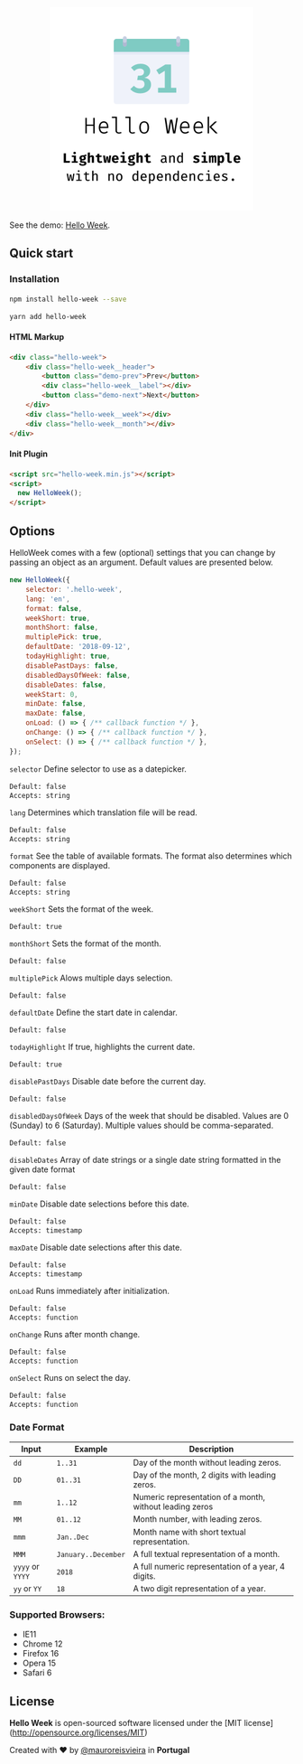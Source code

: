 <p align="center"><img src="assets/images/hello-week.png" width="360"/></p>

See the demo: [Hello Week](https://maurovieirareis.github.io/hello-week/).

## Quick start

### Installation

```bash
npm install hello-week --save
```

```bash
yarn add hello-week
```

#### HTML Markup

```html
<div class="hello-week">
    <div class="hello-week__header">
        <button class="demo-prev">Prev</button>
        <div class="hello-week__label"></div>
        <button class="demo-next">Next</button>
    </div>
    <div class="hello-week__week"></div>
    <div class="hello-week__month"></div>
</div>
```

#### Init Plugin

```html
<script src="hello-week.min.js"></script>
<script>
  new HelloWeek();
</script>
```

## Options

HelloWeek comes with a few (optional) settings that you can change by passing an object as an argument.
Default values are presented below.

```js
new HelloWeek({
    selector: '.hello-week',
    lang: 'en',
    format: false,
    weekShort: true,
    monthShort: false,
    multiplePick: true,
    defaultDate: '2018-09-12',
    todayHighlight: true,
    disablePastDays: false,
    disabledDaysOfWeek: false,
    disableDates: false,
    weekStart: 0,
    minDate: false,
    maxDate: false,
    onLoad: () => { /** callback function */ },
    onChange: () => { /** callback function */ },
    onSelect: () => { /** callback function */ },
});
```

`selector`
Define selector to use as a datepicker.

```
Default: false
Accepts: string
```

`lang`
Determines which translation file will be read.

```
Default: false
Accepts: string
```

`format`
See the table of available formats. The format also determines which components are displayed.
```
Default: false
Accepts: string
```

`weekShort`
Sets the format of the week.
```
Default: true
```

`monthShort`
Sets the format of the month.
```
Default: false
```

`multiplePick`
Alows multiple days selection.
```
Default: false
```

`defaultDate`
Define the start date in calendar.
```
Default: false
```

`todayHighlight`
If true, highlights the current date.
```
Default: true
```

`disablePastDays`
Disable date before the current day.
```
Default: false
```

`disabledDaysOfWeek`
Days of the week that should be disabled. Values are 0 (Sunday) to 6 (Saturday). Multiple values should be comma-separated.
```
Default: false
```

`disableDates`
Array of date strings or a single date string formatted in the given date format
```
Default: false
```

`minDate`
Disable date selections before this date.
```
Default: false
Accepts: timestamp
```

`maxDate`
Disable date selections after this date.
```
Default: false
Accepts: timestamp
```

`onLoad`
Runs immediately after initialization.
```
Default: false
Accepts: function
```

`onChange`
Runs after month change.
```
Default: false
Accepts: function
```

`onSelect`
Runs on select the day.
```
Default: false
Accepts: function
```

### Date Format

Input | Example | Description |
--- | --- | ---|
`dd` | `1..31` | Day of the month without leading zeros.
`DD` | `01..31` | Day of the month, 2 digits with leading zeros.
`mm` | `1..12` | Numeric representation of a month, without leading zeros
`MM` | `01..12` | Month number, with leading zeros.
`mmm` | `Jan..Dec` | Month name with short textual representation.
`MMM` | `January..December` | A full textual representation of a month.
`yyyy` or `YYYY` | `2018` | A full numeric representation of a year, 4 digits.
`yy` or `YY` | `18` |   A two digit representation of a year.

### Supported Browsers:

- IE11
- Chrome 12
- Firefox 16
- Opera 15
- Safari 6

## License

**Hello Week** is open-sourced software licensed under the \[MIT license\](http://opensource.org/licenses/MIT)

Created with ♥️ by [@mauroreisvieira](https://twitter.com/mauroreisvieira) in **Portugal**
